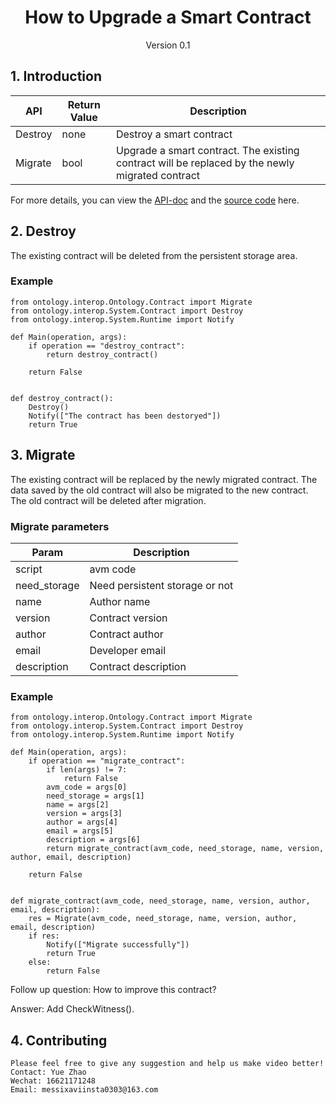<h1 align="center">How to Upgrade a Smart Contract</h1>
<p align="center" class="version">Version 0.1</p>

## 1. Introduction

| API                          | Return Value  | Description                                       |
| ---------------------------- | ---- | ---------------------------------------- |
| Destroy                 | none |      Destroy a smart contract      |
| Migrate | bool | Upgrade a smart contract. The existing contract will be replaced by the newly migrated contract                  |

For more details, you can view the [API-doc](http://dev-docs.ont.io/#/docs-en/DeveloperGuide/smartcontract/05-sc-api) and the [source code](https://github.com/ontio/ontology-python-compiler) here.

## 2. Destroy

The existing contract will be deleted from the persistent storage area.

### Example

```
from ontology.interop.Ontology.Contract import Migrate
from ontology.interop.System.Contract import Destroy
from ontology.interop.System.Runtime import Notify

def Main(operation, args):
    if operation == "destroy_contract":
        return destroy_contract()

    return False


def destroy_contract():
    Destroy()
    Notify(["The contract has been destoryed"])
    return True
```

## 3. Migrate

The existing contract will be replaced by the newly migrated contract. The data saved by the old contract will also be migrated to the new contract. The old contract will be deleted after migration. 

### Migrate parameters

| Param                         | Description                                       |
| ----------------------------  | ---------------------------------------- |
|script| avm code|
|need_storage| Need persistent storage or not |
|name| Author name|
|version| Contract version|
|author| Contract author |
|email| Developer email |
|description| Contract description|

### Example

```
from ontology.interop.Ontology.Contract import Migrate
from ontology.interop.System.Contract import Destroy
from ontology.interop.System.Runtime import Notify

def Main(operation, args):
    if operation == "migrate_contract":
        if len(args) != 7:
            return False
        avm_code = args[0]
        need_storage = args[1]
        name = args[2]
        version = args[3]
        author = args[4]
        email = args[5]
        description = args[6]
        return migrate_contract(avm_code, need_storage, name, version, author, email, description)

    return False


def migrate_contract(avm_code, need_storage, name, version, author, email, description):
    res = Migrate(avm_code, need_storage, name, version, author, email, description)
    if res:
        Notify(["Migrate successfully"])
        return True
    else:
        return False
```

Follow up question: How to improve this contract? 

Answer: Add CheckWitness(). 

## 4. Contributing 

```
Please feel free to give any suggestion and help us make video better!
Contact: Yue Zhao 
Wechat: 16621171248
Email: messixaviinsta0303@163.com
```
